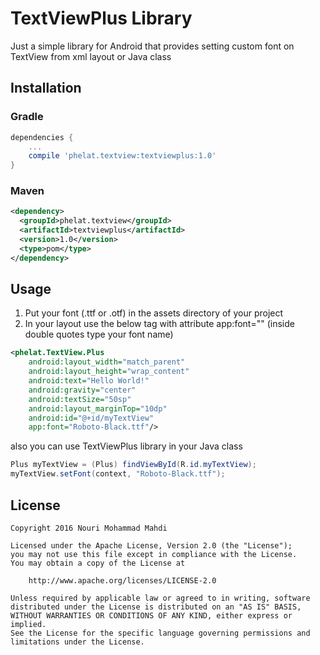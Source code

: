 # TextViewPlus Library

Just a simple library for Android that provides setting custom font on TextView from xml layout or Java class

## Installation
### Gradle
```groovy
dependencies {
    ...
    compile 'phelat.textview:textviewplus:1.0'
}
```
### Maven
```xml
<dependency>
  <groupId>phelat.textview</groupId>
  <artifactId>textviewplus</artifactId>
  <version>1.0</version>
  <type>pom</type>
</dependency>
```

## Usage
1.  Put your font (.ttf or .otf) in the assets directory of your project
2.  In your layout use the below tag with attribute app:font="" (inside double quotes type your font name)
```xml
<phelat.TextView.Plus
    android:layout_width="match_parent"
    android:layout_height="wrap_content"
    android:text="Hello World!"
    android:gravity="center"
    android:textSize="50sp"
    android:layout_marginTop="10dp"
    android:id="@+id/myTextView"
    app:font="Roboto-Black.ttf"/>
```
also you can use TextViewPlus library in your Java class
```java
Plus myTextView = (Plus) findViewById(R.id.myTextView);
myTextView.setFont(context, "Roboto-Black.ttf");
```

## License
```
Copyright 2016 Nouri Mohammad Mahdi

Licensed under the Apache License, Version 2.0 (the "License");
you may not use this file except in compliance with the License.
You may obtain a copy of the License at

    http://www.apache.org/licenses/LICENSE-2.0
    
Unless required by applicable law or agreed to in writing, software
distributed under the License is distributed on an "AS IS" BASIS,
WITHOUT WARRANTIES OR CONDITIONS OF ANY KIND, either express or implied.
See the License for the specific language governing permissions and
limitations under the License.
```
